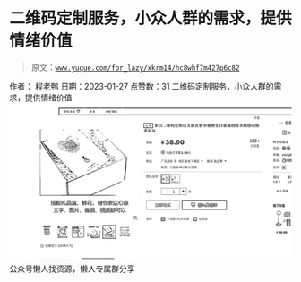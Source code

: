 # 二维码定制服务，小众人群的需求，提供情绪价值

> 原文：[`www.yuque.com/for_lazy/xkrm14/hc8whf7m427p6c82`](https://www.yuque.com/for_lazy/xkrm14/hc8whf7m427p6c82)

<ne-p id="u3615d3e9" data-lake-id="u3615d3e9"><ne-text id="u7ae7c470">作者： 程老鸭</ne-text></ne-p> <ne-p id="ua440ae17" data-lake-id="ua440ae17"><ne-text id="u39c7379d">日期：2023-01-27</ne-text></ne-p> <ne-p id="u1101ab38" data-lake-id="u1101ab38"><ne-text id="u82e88ad3">点赞数：</ne-text><ne-text id="u06672efa" ne-bold="true">31</ne-text></ne-p> <ne-hole id="ud96df29a" data-lake-id="ud96df29a"><ne-card data-card-name="hr" data-card-type="block" id="eLJaH" data-event-boundary="card"><ne-p id="u81dbcb7f" data-lake-id="u81dbcb7f"><ne-text id="u119896fe">二维码定制服务，小众人群的需求，提供情绪价值</ne-text></ne-p> <ne-p id="ua404b07c" data-lake-id="ua404b07c"><ne-card data-card-name="image" data-card-type="inline" id="RtBN1" data-event-boundary="card">![](img/d7eed1a6ad026c72469b4334c5902932.png)</ne-card></ne-p> <ne-hole id="u0138826b" data-lake-id="u0138826b"><ne-card data-card-name="hr" data-card-type="block" id="f03yp" data-event-boundary="card"><ne-p id="u948412f3" data-lake-id="u948412f3"><ne-text id="uc94cfcda">公众号懒人找资源，懒人专属群分享</ne-text></ne-p></ne-card></ne-hole></ne-card></ne-hole>